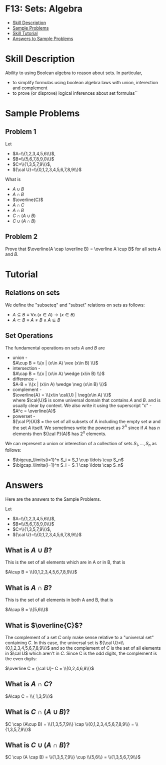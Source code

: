 # F13: Sets: Algebra


* [Skill Description](#skill-description)
* [Sample Problems](#Sample-Problems)
* [Skill Tutorial](#Tutorial)
* [Answers to Sample Problems](#Answers)

# Skill Description
Ability to using Boolean algebra to reason about sets. 
In particular, 
* to simplify formulas using boolean algebra laws with union, interection and complement
* to prove (or disprove) logical inferences about set formulas``

# Sample Problems

## Problem 1
Let 
* $A=\\{1,2,3,4,5,6\\}$,
* $B=\\{5,6,7,8,9,0\\}$
* $C=\\{1,3,5,7,9\\}$,
* ${\cal U}=\\{0,1,2,3,4,5,6,7,8,9\\}$

What is
* $A\cup B$
* $A\cap B$
* $\overline{C}$
* $A\cap C$
* $A\cap B$
* $C \cap (A\cup B)$
* $C \cup (A \cap B)$

## Problem 2
Prove that $\overline{A \cap \overline B} = \overline A \cup B$ for all sets $A$ and $B$.


# Tutorial 
## Relations on sets
We define the "subseteq" and "subset" relations on sets as follows:
* $A\subseteq B \equiv \forall x.  (x\in A) \rightarrow (x\in B)$
* $A\subset B \equiv A\ne B \wedge A\subseteq B$

## Set Operations
The fundamental operations on sets $A$ and $B$ are
* union -  
  $A\cup B = \\{x | (x\in A) \vee (x\in B) \\}$
* intersection -  
  $A\cap B = \\{x | (x\in A) \wedge (x\in B) \\}$
* difference -  
  $A-B = \\{x | (x\in A) \wedge \neg (x\in B) \\}$
* complement -  
  $\overline{A} = \\{x\in \cal{U} | \neg(x\in A) \\}$  
  where $\cal{U}$ is some universal domain that contains $A$ and $B$.
  and is usually clear by context. We also write it using the superscript "c" -
  $A^c = \overline{A}$
* powerset -  
  ${\cal P}(A)$ = the set of all subsets of A including the empty set $\emptyset$ and the set $A$ itself.
  We sometimes write the powerset as $2^{A}$ since if $A$ has $n$ elements then ${\cal P}(A)$ has $2^n$ elements.

We can represent a union or interection of a collection of sets $S_1,\ldots,S_n$ as follows:
* $\bigcup_\limits{i=1}^n S_i = S_1 \cup \ldots \cup S_n$
* $\bigcap_\limits{i=1}^n S_i = S_1 \cap \ldots \cap S_n$


# Answers
Here are the answers to the Sample Problems.

Let 
* $A=\\{1,2,3,4,5,6\\}$,
* $B=\\{5,6,7,8,9,0\\}$
* $C=\\{1,3,5,7,9\\}$,
* ${\cal U}=\\{0,1,2,3,4,5,6,7,8,9\\}$


## What is $A\cup B$?
   This is the set of all elements which are in A or in B, that is 
   
   $A\cup B = \\{0,1,2,3,4,5,6,7,8,9\\}$
   
## What is $A\cap B$? 
  This is the set of all elements in both A and B, that is
  
  $A\cap B = \\{5,6\\}$

## What is $\overline{C}$?
The complement of a set $C$ only make sense relative to a "universal set" containing $C$. In this case,
the universal set is ${\cal U}=\\{0,1,2,3,4,5,6,7,8,9\\}$ and so the complement of $C$ is the set of all elements in 
$\cal U$ which aren't in $C$. Since C is the odd digits, the complement is the even digits:

$\overline C = {\cal U}- C = \\{0,2,4,6,8\\}$

## What is $A\cap C$?
$A\cap C = \\{ 1,3,5\\}$

## What is $C \cap (A\cup B)$?
$C \cap (A\cup B) = \\{1,3,5,7,9\\} \cap \\{0,1,2,3,4,5,6,7,8,9\\} = \\{1,3,5,7,9\\}$


## What is $C \cup (A \cap B)$?
$C \cup (A \cap B) = \\{1,3,5,7,9\\} \cup \\{5,6\\} = \\{1,3,5,6,7,9\\}$
   
